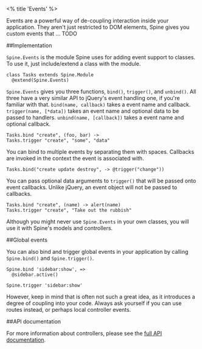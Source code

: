<% title 'Events' %>

Events are a powerful way of de-coupling interaction inside your application. They aren't just restricted to DOM elements, Spine gives you custom events that ... TODO

##Implementation

`Spine.Events` is the module Spine uses for adding event support to classes. To use it, just include/extend a class with the module. 

    class Tasks extends Spine.Module
      @extend(Spine.Events)
    
`Spine.Events` gives you three functions, `bind()`, `trigger()`, and `unbind()`. All three have a very similar API to jQuery's event handling one, if you're familiar with that. `bind(name, callback)` takes a event name and callback. `trigger(name, [*data])` takes an event name and optional data to be passed to handlers. `unbind(name, [callback])` takes a event name and optional callback.
    
    Tasks.bind "create", (foo, bar) -> 
    Tasks.trigger "create", "some", "data"

You can bind to multiple events by separating them with spaces. Callbacks are invoked in the context the event is associated with. 

    Tasks.bind("create update destroy", -> @trigger("change"))
    
You can pass optional data arguments to `trigger()` that will be passed onto event callbacks. Unlike jQuery, an event object will not be passed to callbacks.

    Tasks.bind "create", (name) -> alert(name)
    Tasks.trigger "create", "Take out the rubbish"
    
Although you might never use `Spine.Events` in your own classes, you will use it with Spine's models and controllers.

##Global events

You can also bind and trigger global events in your application by calling `Spine.bind()` and `Spine.trigger()`.

    Spine.bind 'sidebar:show', =>
      @sidebar.active()
      
    Spine.trigger 'sidebar:show'
    
However, keep in mind that is often not such a great idea, as it introduces a degree of coupling into your code. Always ask yourself if you can use routes instead, or perhaps local controller events. 

##API documentation

For more information about controllers, please see the [full API documentation](<%= api_path("events") %>).